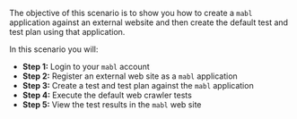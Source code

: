 The objective of this scenario is to show you how to create a `mabl` application against an external website and then create the default test and test plan using that application.

In this scenario you will:

* **Step 1:** Login to your `mabl` account
* **Step 2:** Register an external web site as a `mabl` application
* **Step 3:** Create a test and test plan against the `mabl` application
* **Step 4:** Execute the default web crawler tests
* **Step 5:** View the test results in the `mabl` web site